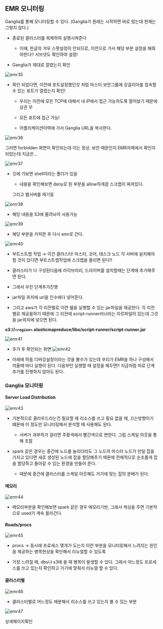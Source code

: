 ## EMR 모니터링

Ganglia를 통해 모니터링할 수 있다.
(Ganglia가 원래는 시작하면 바로 떴는데 현재는 그렇지 않다.)

- 종료된 클러스터를 복제하여 실행시켜준다
    - 이때, 한글의 겨우 스팟설정이 안되므로, 이전으로 가서 해당 부분 설정을 해줘야한다!! 서브넷도 확인하여 설정!

- Ganglia가 제대로 깔렸는지 확인

![emr35](https://user-images.githubusercontent.com/86764734/153548257-1b922bc0-1fb0-456c-bf11-f64fa351bdbc.png)

- 확인 되었다면, 이전에 포트설정했던것 처럼 마스터 보안그룹에 강글리아를 접속할 수 있는 포트가 열렸는지 확인!
    
    - 우리는 이전에 모든 TCP에 대해서 내 iP에서 접근 가능하도록 열어놨기 때문에 상관 무
    
    - 모든 포트에 접근 가능!
    
    - 어플리케이션이력에 가서 Ganglia URL을 복사한다.

![emr36](https://user-images.githubusercontent.com/86764734/153548534-ec81c22f-c0af-4b6a-b994-09c4abdec238.png)

그러면 forbidden 화면이 확인되는데 이는 정상. 보안 때문인지 EMR자체에서 확인이 되었는데 지금은...

![emr37](https://user-images.githubusercontent.com/86764734/153548755-894a08e4-957f-4941-ad05-e72ec7be0cf0.png)

- 깃에 가보면 shell이라는 폴더가 있음
    
    - 내용을 확인해보면 deny로 된 부분을 allow하게끔 스크랩이 짜져있다.
    
    그리고 웹서버를 재기동

![emr38](https://user-images.githubusercontent.com/86764734/153549082-030a3340-a1a2-47d5-ab7e-c717eb9fadac.png)

- 해당 내용을 S3에 올려놔야 사용가능

![emr39](https://user-images.githubusercontent.com/86764734/153549196-8e8be016-c9fa-4305-aa13-cb6a24c93989.png)

- 해당 부분을 카피한 후 다시 emr로 간다.

![emr40](https://user-images.githubusercontent.com/86764734/153549349-30264bb9-76c0-40ee-9e3f-871a6f6e16d7.png)

- 부트스트랩 작업 → 이건 클러스터! 마스터, 코어, 태스크 노드 각 서버에 설치해야할 것이 있다면 부트스트랩작업에 스크랩을 올리면 된다!!  

- 클러스터가 다 구성된다음에 라이브러리, 드라이버를 설치할때는 단계에 추가해주면 된다. 

- 그래서 우린 단계추가진행

- jar파일 위치에  url을 인수에다 넣어준다.

- 그리고 aws가 각 리전별로 이런 쉘을 실행할 수 있는 jar파일을 제공한다. 각 리전별로 제공을하기 때문에 그 리전에  script-runner러너라는 자르파일이 있는데 그것을 jar위치에 넣으면 된다.

**s3://*`<region>`*.elasticmapreduce/libs/script-runner/script-runner.jar**

![emr41](https://user-images.githubusercontent.com/86764734/153549669-eb12f18b-7cb8-4ae2-bde7-0db9e06b6d61.png)

- 추가 후 확인되는 화면
![emr42](https://user-images.githubusercontent.com/86764734/153549968-6b45b942-5159-412b-9d8f-cf8d5d0cb34d.png)

- 아래에 하둡 디버깅설정이라는 것을 볼수가 있는데 우리가 EMR을 하나 구성해서 띄울때 마다 실행이 된다. 다음부턴 실행할 때 설정을 해두면!! 지금처럼 따로 단계추가를 진행하지 않아도 된다. 

### Ganglia 모니터링

#### Server Load Distribution

![emr43](https://user-images.githubusercontent.com/86764734/153709892-677ac176-1b09-4d9f-8e8b-4c15d10adf7d.png)

- 기본적으로 클라우드라는건 필요할 때 리소스를 쓰고 필요 없을 때, 끄는방향이기 떄문에 이 정도만 모니터링해서 분석할 때 사용해도 된다. 
  
  - 서버가 과부하가 걸리면 주황색에서 빨간색으로 변한다. 그럼 스케일 아웃을 통해 조절

- spark 같은 경우는 중간에 노드를 늘리더라도 그 노드의 마스터 노드가 만일 잡을 가지고 있다면 새로 생성된 노드에 잡을 할당해주기 때문에 전체적으로 순조롭게 잡을 할당하고 돌아갈 수 있는 환경을 만들어 준다.

  - 때문에 중간에 클러스터를 스케일 아웃해도 거기에 맞는 잡의 분배가 된다.

#### 메모리

![emr44](https://user-images.githubusercontent.com/86764734/153709935-e9cd4c5c-19de-49a0-bb2f-b844adddebcf.png)

- 메모리부분을 확인해보면 spark 같은 경우 메모리기반, 그래서 캐싱을 주면 기본적으로 used가 계속 올라간다.

#### Roads/procs

![emr45](https://user-images.githubusercontent.com/86764734/153710079-459e29df-281c-46fa-b0f0-e66e2e4db3e7.png)

- procs → 동시에 프로세스 몇개가 도는지 이런 부분을 모니터링해서 느려지는 원인을 제공하는 병목현상을 확인해서 리뉴얼할 수 있도록

- 가장 느려질 때, dbs나 s3에 쓸 때 병목이 발생할 수 있다. 
그래서 어느정도 프로세스를 쓰고 있는지 확인하고 거기에 맞춰서 리뉴얼 할 수 있다.

#### 클러스터별

![emr46](https://user-images.githubusercontent.com/86764734/153710180-50da7a2f-b061-41ba-adb2-89a8da4668d4.png)

- 클러스터별로 어느정도 배분해서 리소스를 쓰고 있는지 볼 수 있는 부분

![emr47](https://user-images.githubusercontent.com/86764734/153710210-3d5038e8-59f8-41fd-86f9-5461a68a8a1b.png)

상세페이지확인


